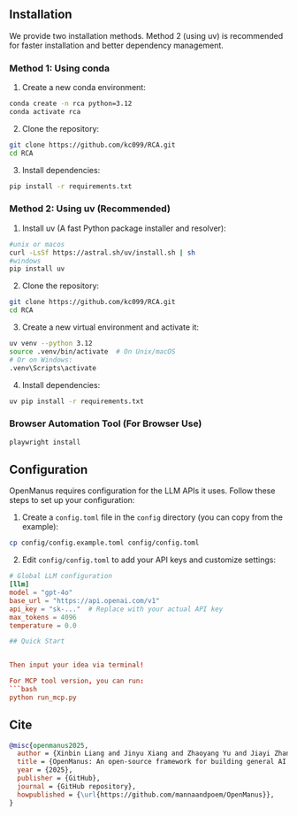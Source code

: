 

## Installation

We provide two installation methods. Method 2 (using uv) is recommended for faster installation and better dependency management.

### Method 1: Using conda

1. Create a new conda environment:

```bash
conda create -n rca python=3.12
conda activate rca
```

2. Clone the repository:

```bash
git clone https://github.com/kc099/RCA.git
cd RCA
```

3. Install dependencies:

```bash
pip install -r requirements.txt
```

### Method 2: Using uv (Recommended)

1. Install uv (A fast Python package installer and resolver):

```bash
#unix or macos
curl -LsSf https://astral.sh/uv/install.sh | sh
#windows
pip install uv
```

2. Clone the repository:

```bash
git clone https://github.com/kc099/RCA.git
cd RCA
```

3. Create a new virtual environment and activate it:

```bash
uv venv --python 3.12
source .venv/bin/activate  # On Unix/macOS
# Or on Windows:
.venv\Scripts\activate
```

4. Install dependencies:

```bash
uv pip install -r requirements.txt
```

### Browser Automation Tool (For Browser Use)
```bash
playwright install
```

## Configuration

OpenManus requires configuration for the LLM APIs it uses. Follow these steps to set up your configuration:

1. Create a `config.toml` file in the `config` directory (you can copy from the example):

```bash
cp config/config.example.toml config/config.toml
```

2. Edit `config/config.toml` to add your API keys and customize settings:

```toml
# Global LLM configuration
[llm]
model = "gpt-4o"
base_url = "https://api.openai.com/v1"
api_key = "sk-..."  # Replace with your actual API key
max_tokens = 4096
temperature = 0.0

## Quick Start


Then input your idea via terminal!

For MCP tool version, you can run:
```bash
python run_mcp.py
```


## Cite
```bibtex
@misc{openmanus2025,
  author = {Xinbin Liang and Jinyu Xiang and Zhaoyang Yu and Jiayi Zhang and Sirui Hong},
  title = {OpenManus: An open-source framework for building general AI agents},
  year = {2025},
  publisher = {GitHub},
  journal = {GitHub repository},
  howpublished = {\url{https://github.com/mannaandpoem/OpenManus}},
}
```
